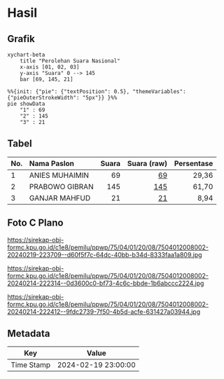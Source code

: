 # Hasil

## Grafik

```mermaid
xychart-beta
    title "Perolehan Suara Nasional"
    x-axis [01, 02, 03]
    y-axis "Suara" 0 --> 145
    bar [69, 145, 21]
```

```mermaid
%%{init: {"pie": {"textPosition": 0.5}, "themeVariables": {"pieOuterStrokeWidth": "5px"}} }%%
pie showData
    "1" : 69
    "2" : 145
    "3" : 21
```

## Tabel

| No. | Nama Paslon    | Suara | Suara (raw) | Persentase |
|:--- |:-------------- | -----:| -----------:| ----------:|
| 1   | ANIES MUHAIMIN | 69    | [69][p-1]   | 29,36      |
| 2   | PRABOWO GIBRAN | 145   | [145][p-2]  | 61,70      |
| 3   | GANJAR MAHFUD  | 21    | [21][p-3]   | 8,94       |


[p-1]: https://github.com/gigit-pemilu/pemilu-2024/blob/main/pilpres/hitung-suara/sub/75-gorontalo/sub/04-pohuwato/sub/01-popayato/sub/2008-telaga/sub/002-tps/sub/paslon-1.txt
[p-2]: https://github.com/gigit-pemilu/pemilu-2024/blob/main/pilpres/hitung-suara/sub/75-gorontalo/sub/04-pohuwato/sub/01-popayato/sub/2008-telaga/sub/002-tps/sub/paslon-2.txt
[p-3]: https://github.com/gigit-pemilu/pemilu-2024/blob/main/pilpres/hitung-suara/sub/75-gorontalo/sub/04-pohuwato/sub/01-popayato/sub/2008-telaga/sub/002-tps/sub/paslon-3.txt

## Foto C Plano

https://sirekap-obj-formc.kpu.go.id/c1e8/pemilu/ppwp/75/04/01/20/08/7504012008002-20240219-223709--d60f5f7c-64dc-40bb-b34d-8333faa1a809.jpg

https://sirekap-obj-formc.kpu.go.id/c1e8/pemilu/ppwp/75/04/01/20/08/7504012008002-20240214-222314--0d3600c0-bf73-4c6c-bbde-1b6abccc2224.jpg

https://sirekap-obj-formc.kpu.go.id/c1e8/pemilu/ppwp/75/04/01/20/08/7504012008002-20240214-222412--9fdc2739-7f50-4b5d-acfe-631427a03944.jpg


## Metadata

| Key        | Value               |
| ---------- | ------------------- |
| Time Stamp | 2024-02-19 23:00:00 |



